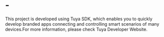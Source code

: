 # -
This project is developed using Tuya SDK, which enables you to quickly develop branded apps connecting and controlling smart scenarios of many devices.For more information, please check Tuya Developer Website.
